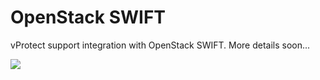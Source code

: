 # OpenStack SWIFT

vProtect support integration with OpenStack SWIFT. More details soon...

![](../../../.gitbook/assets/under-construction.png)

